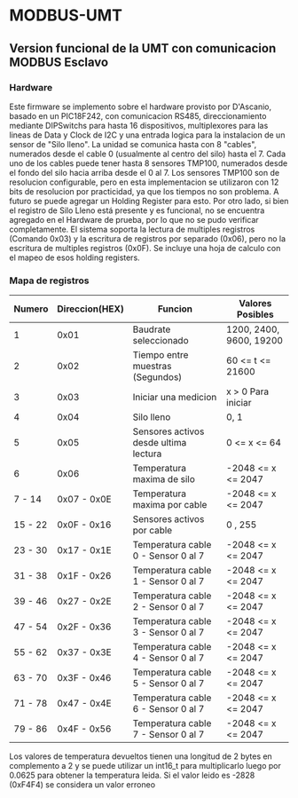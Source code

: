 # MODBUS-UMT
## Version funcional de la UMT con comunicacion MODBUS Esclavo
### Hardware
Este firmware se implemento sobre el hardware provisto por D'Ascanio, basado en un PIC18F242, con comunicacion RS485, direccionamiento mediante DIPSwitchs para hasta 16 dispositivos, multiplexores para las lineas de Data y Clock de I2C y una entrada logica para la instalacion de un sensor de "Silo lleno".
La unidad se comunica hasta con 8 "cables", numerados desde el cable 0 (usualmente al centro del silo) hasta el 7. Cada uno de los cables puede tener hasta 8 sensores TMP100, numerados desde el fondo del silo hacia arriba desde el 0 al 7. Los sensores TMP100 son de resolucion configurable, pero en esta implementacion se utilizaron con 12 bits de resolucion por practicidad, ya que los tiempos no son problema. A futuro se puede agregar un Holding Register para esto.
Por otro lado, si bien el registro de Silo Lleno está presente y es funcional, no se encuentra agregado en el Hardware de prueba, por lo que no se pudo verificar completamente.
El sistema soporta la lectura de multiples registros (Comando 0x03) y la escritura de registros por separado (0x06), pero no la escritura de multiples registros (0x0F).
Se incluye una hoja de calculo con el mapeo de esos holding registers.
### Mapa de registros
| Numero | Direccion(HEX) | Funcion  | Valores Posibles |
| - | - | - | - |
| 1 | 0x01 | Baudrate seleccionado   | 1200, 2400, 9600, 19200 |
| 2 | 0x02 | Tiempo entre muestras (Segundos)   | 60 <= t <= 21600 |
| 3 | 0x03 | Iniciar una medicion    | x > 0 Para iniciar|
| 4 | 0x04 | Silo lleno | 0, 1 |
| 5 | 0x05 | Sensores activos desde ultima lectura | 0 <= x <= 64 |
| 6 | 0x06 | Temperatura maxima de silo | -2048 <= x <= 2047 |
| 7 - 14 | 0x07 - 0x0E| Temperatura maxima por cable | -2048 <= x <= 2047 |
| 15 - 22 | 0x0F - 0x16 | Sensores activos por cable | 0 , 255 |
| 23 - 30 | 0x17 - 0x1E | Temperatura cable 0 - Sensor 0 al 7  | -2048 <= x <= 2047 |
| 31 - 38 | 0x1F - 0x26 | Temperatura cable 1 - Sensor 0 al 7  | -2048 <= x <= 2047 |
| 39 - 46 | 0x27 - 0x2E | Temperatura cable 2 - Sensor 0 al 7  | -2048 <= x <= 2047 |
| 47 - 54 | 0x2F - 0x36 | Temperatura cable 3 - Sensor 0 al 7  | -2048 <= x <= 2047 |
| 55 - 62 | 0x37 - 0x3E | Temperatura cable 4 - Sensor 0 al 7  | -2048 <= x <= 2047 |
| 63 - 70 | 0x3F - 0x46 | Temperatura cable 5 - Sensor 0 al 7  | -2048 <= x <= 2047 |
| 71 - 78 | 0x47 - 0x4E | Temperatura cable 6 - Sensor 0 al 7  | -2048 <= x <= 2047 |
| 79 - 86 | 0x4F - 0x56 | Temperatura cable 7 - Sensor 0 al 7  | -2048 <= x <= 2047 |

Los valores de temperatura devueltos tienen una longitud de 2 bytes en complemento a 2 y se puede utilizar un int16_t para multiplicarlo luego por 0.0625 para obtener la temperatura leida.
Si el valor leido es -2828 (0xF4F4) se considera un valor erroneo
